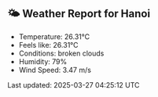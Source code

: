 <!-- WEATHER-START -->
## 🌤 Weather Report for Hanoi

- Temperature: 26.31°C
- Feels like: 26.31°C
- Conditions: broken clouds
- Humidity: 79%
- Wind Speed: 3.47 m/s

Last updated: 2025-03-27 04:25:12 UTC
<!-- WEATHER-END -->
